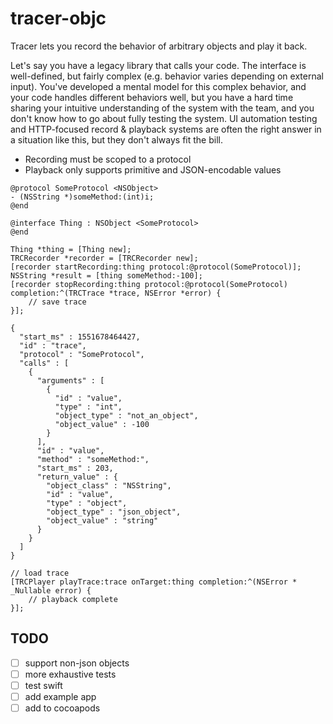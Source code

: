 # tracer-objc

Tracer lets you record the behavior of arbitrary objects and play it back.

Let's say you have a legacy library that calls your code. The interface is well-defined, but fairly complex (e.g. behavior varies depending on external input). You've developed a mental model for this complex behavior, and your code handles different behaviors well, but you have a hard time sharing your intuitive understanding of the system with the team, and you don't know how to go about fully testing the system. UI automation testing and HTTP-focused record & playback systems are often the right answer in a situation like this, but they don't always fit the bill.

- Recording must be scoped to a protocol
- Playback only supports primitive and JSON-encodable values

```
@protocol SomeProtocol <NSObject>
- (NSString *)someMethod:(int)i;
@end

@interface Thing : NSObject <SomeProtocol>
@end
```

```
Thing *thing = [Thing new];
TRCRecorder *recorder = [TRCRecorder new];
[recorder startRecording:thing protocol:@protocol(SomeProtocol)];
NSString *result = [thing someMethod:-100];
[recorder stopRecording:thing protocol:@protocol(SomeProtocol) completion:^(TRCTrace *trace, NSError *error) {
    // save trace
}];
```

```
{
  "start_ms" : 1551678464427,
  "id" : "trace",
  "protocol" : "SomeProtocol",
  "calls" : [
    {
      "arguments" : [
        {
          "id" : "value",
          "type" : "int",
          "object_type" : "not_an_object",
          "object_value" : -100
        }
      ],
      "id" : "value",
      "method" : "someMethod:",
      "start_ms" : 203,
      "return_value" : {
        "object_class" : "NSString",
        "id" : "value",
        "type" : "object",
        "object_type" : "json_object",
        "object_value" : "string"
      }
    }
  ]
}
```

```
// load trace
[TRCPlayer playTrace:trace onTarget:thing completion:^(NSError * _Nullable error) {
    // playback complete
}];
```


## TODO
- [ ] support non-json objects
- [ ] more exhaustive tests
- [ ] test swift
- [ ] add example app
- [ ] add to cocoapods
